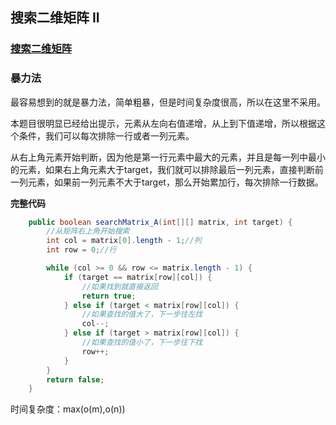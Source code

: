 ## 搜索二维矩阵 II

### [搜索二维矩阵](https://leetcode-cn.com/leetbook/read/top-interview-questions/xmlwi1/)

### 暴力法

最容易想到的就是暴力法，简单粗暴，但是时间复杂度很高，所以在这里不采用。

本题目很明显已经给出提示，元素从左向右值递增，从上到下值递增，所以根据这个条件，我们可以每次排除一行或者一列元素。

从右上角元素开始判断，因为他是第一行元素中最大的元素，并且是每一列中最小的元素，如果右上角元素大于target，我们就可以排除最后一列元素，直接判断前一列元素，如果前一列元素不大于target，那么开始累加行，每次排除一行数据。

**完整代码**

~~~java
    public boolean searchMatrix_A(int[][] matrix, int target) {
        //从矩阵右上角开始搜索
        int col = matrix[0].length - 1;//列
        int row = 0;//行

        while (col >= 0 && row <= matrix.length - 1) {
            if (target == matrix[row][col]) {
                //如果找到就直接返回
                return true;
            } else if (target < matrix[row][col]) {
                //如果查找的值大了，下一步往左找
                col--;
            } else if (target > matrix[row][col]) {
                //如果查找的值小了，下一步往下找
                row++;
            }
        }
        return false;
    }
~~~

时间复杂度：max(o(m),o(n))